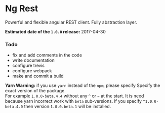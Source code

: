 # Ng Rest
Powerful and flexible angular REST client. Fully abstraction layer.

**Estimated date of the `1.0.0` release:** 2017-04-30

### Todo

- fix and add comments in the code
- write documentation
- configure trevis
- configure webpack
- make and commit a build

**Yarn Warning:** if you use `yarn` instead of the `npm`, please specify Specify the exact version of the package.  
For example `1.0.0-beta.4.4` without any `^` or `~` at the start.
It is need because yarn incorrect work with `beta` sub-versions.
If you specify `^1.0.0-beta.4.0` then version `1.0.0.beta.1` will be installed. 
